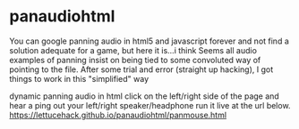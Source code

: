 # panaudiohtml
You can google panning audio in html5 and javascript forever and not find a solution adequate for a game, but here it is...i think
Seems all audio examples of panning insist on being tied to some convoluted way of pointing to the file.
After some trial and error (straight up hacking), I got things to work in this "simplified" way

dynamic panning audio in html
click on the left/right side of the page and hear a ping out your left/right speaker/headphone
run it live at the url below.
https://lettucehack.github.io/panaudiohtml/panmouse.html
